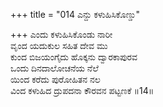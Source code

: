 +++
title = "014 ಎನ್ದು ಕಳುಹಿಸಿಕೊಣ್ಡು"

+++
ಎಂದು ಕಳುಹಿಸಿಕೊಂಡು ನಾರೀ   
ವೃಂದ ಯದುಕುಲ ಸಹಿತ ದೇವ ಮು   
ಕುಂದ ಬಿಜಯಂಗೈದು ಹೊಕ್ಕನು ದ್ವಾರಕಾಪುರವ   
ಒಂದು ದಿನದಾಲೋಚನೆಯ ನೆಲೆ   
ಯಿಂದ ಕರೆದು ಪುರೋಹಿತನ  ನಲ   
ವಿಂದ ಕಳುಹಿದ ದ್ರುಪದನಾ ಕೌರವನ ಪಟ್ಟಣಕೆ   ॥14॥